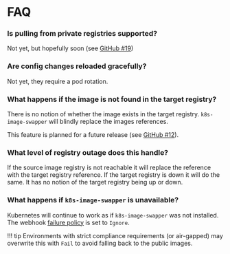 # FAQ

### Is pulling from private registries supported?

Not yet, but hopefully soon (see [GitHub #19](https://github.com/estahn/k8s-image-swapper/issues/19))

### Are config changes reloaded gracefully?

Not yet, they require a pod rotation.

### What happens if the image is not found in the target registry?

There is no notion of whether the image exists in the target registry.
`k8s-image-swapper` will blindly replace the images references.

This feature is planned for a future release (see [GitHub #12](https://github.com/estahn/k8s-image-swapper/issues/12)).

### What level of registry outage does this handle?

If the source image registry is not reachable it will replace the reference with the target registry reference.
If the target registry is down it will do the same. It has no notion of the target registry being up or down.

### What happens if `k8s-image-swapper` is unavailable?

Kubernetes will continue to work as if `k8s-image-swapper` was not installed.
The webhook [failure policy](https://kubernetes.io/docs/reference/access-authn-authz/extensible-admission-controllers/#failure-policy)
is set to `Ignore`.

!!! tip
    Environments with strict compliance requirements (or air-gapped) may overwrite this with `Fail` to
    avoid falling back to the public images.
